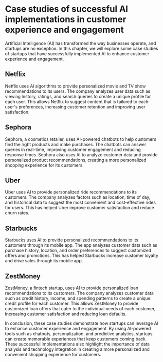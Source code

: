 Case studies of successful AI implementations in customer experience and engagement
===============================================================================================================================================================

Artificial Intelligence (AI) has transformed the way businesses operate, and startups are no exception. In this chapter, we will explore some case studies of startups that have successfully implemented AI to enhance customer experience and engagement.

Netflix
-------

Netflix uses AI algorithms to provide personalized movie and TV show recommendations to its users. The company analyzes user data such as viewing history, ratings, and search queries to create a unique profile for each user. This allows Netflix to suggest content that is tailored to each user's preferences, increasing customer retention and improving user satisfaction.

Sephora
-------

Sephora, a cosmetics retailer, uses AI-powered chatbots to help customers find the right products and make purchases. The chatbots can answer queries in real-time, improving customer engagement and reducing response times. Sephora also uses AI to analyze customer data and provide personalized product recommendations, creating a more personalized shopping experience for its customers.

Uber
----

Uber uses AI to provide personalized ride recommendations to its customers. The company analyzes factors such as location, time of day, and historical data to suggest the most convenient and cost-effective rides for users. This has helped Uber improve customer satisfaction and reduce churn rates.

Starbucks
---------

Starbucks uses AI to provide personalized recommendations to its customers through its mobile app. The app analyzes customer data such as purchase history, location, and order preferences to suggest customized offers and promotions. This has helped Starbucks increase customer loyalty and drive sales through its mobile app.

ZestMoney
---------

ZestMoney, a fintech startup, uses AI to provide personalized loan recommendations to its customers. The company analyzes customer data such as credit history, income, and spending patterns to create a unique credit profile for each customer. This allows ZestMoney to provide customized loan offers that cater to the individual needs of each customer, increasing customer satisfaction and reducing loan defaults.

In conclusion, these case studies demonstrate how startups can leverage AI to enhance customer experience and engagement. By using AI-powered tools such as chatbots, personalization, and predictive analytics, startups can create memorable experiences that keep customers coming back. These successful implementations also highlight the importance of data analysis and technology integration in creating a more personalized and convenient shopping experience for customers.
